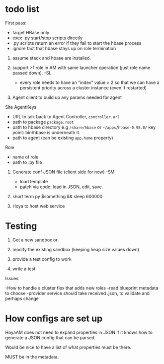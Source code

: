 <!---
  Licensed under the Apache License, Version 2.0 (the "License");
  you may not use this file except in compliance with the License.
  You may obtain a copy of the License at
  
   http://www.apache.org/licenses/LICENSE-2.0
  
  Unless required by applicable law or agreed to in writing, software
  distributed under the License is distributed on an "AS IS" BASIS,
  WITHOUT WARRANTIES OR CONDITIONS OF ANY KIND, either express or implied.
  See the License for the specific language governing permissions and
  limitations under the License. See accompanying LICENSE file.
-->
  
# todo list

First pass: 
* target HBase only
* exec .py start/stop scripts directly
* .py scripts return an error if they fail to start the hbase process
* ignore fact that hbase stays up on role termination

1. assume stack and hbase are installed.

1. support >1 role in AM with same launcher operation (just role
   name passed down). -SL
   * every role needs to have an "index" value > 2 so that we can have
   a persistent priority across a cluster instance (even if restarted)
   
1. Agent client to build up any params needed for agent

Site AgentKeys
   * URL to talk back to Agent Controller, `controller.url`
   * path to package `package.root`
   * path to hbase directory e.g `/share/hbase` or `~/apps/hbase-0.98.0/`
   key point: bin/hbase is underneath it.
   * path to agent (can be existing `app.home` property)
   
Role
   * name of role
   * path to .py file

1. Generate conf JSON file (client side for now) -SM
   * load template
   * patch via code: load in JSON, edit, save.
   
1. short term
   py $something && sleep 600000

1. Hoya to host web service

# Testing

1. Get a new sandbox 
or
1. modify the existing sandbox (keeping heap size values down)

1. provide a test config to work

1. write a test

Issues

 -How to handle a cluster flex that adds new roles
  -read blueprint metadata to choose
  -provider service should take received
   .json, to validate and perhaps change
   
# How configs are set up

HoyaAM does not need to expand properties in JSON if it knows how to generate
a JSON config that can be parsed.

Would be nice to have a list of what properties must be there.

MUST be in the metadata. 